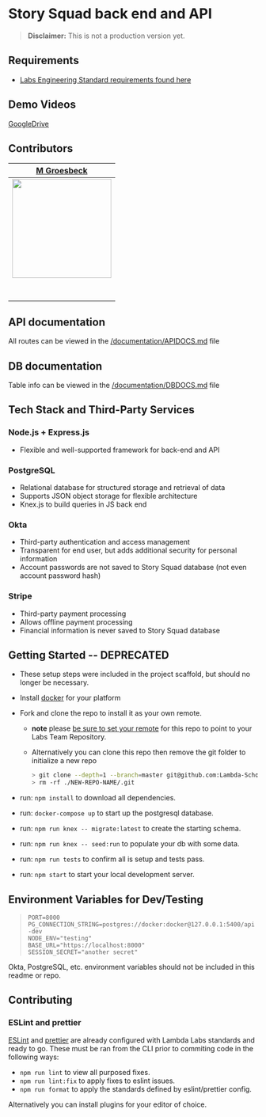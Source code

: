 # Story Squad back end and API

> **Disclaimer:** This is not a production version yet.

## Requirements

- [Labs Engineering Standard requirements found here](https://labs.lambdaschool.com/topics/node-js/)

## Demo Videos

[GoogleDrive](https://drive.google.com/drive/folders/1CRnotKkZo9K-7AGBgfniRfJlwwfySO4F?usp=sharing)

## Contributors

| [M Groesbeck](https://github.com/MMGroesbeck) |
| --------------------------------------------- |
| [<img src="https://avatars1.githubusercontent.com/u/59658087?s=460&u=8df0cdedcfab8315a6802db3412fc9c9aa9e4e07&v=4" width="200" />](https://github.com/MMGroesbeck) |
| [<img src="https://github.com/favicon.ico" width="15"> ](https://github.com/MMGroesbeck) |
| [ <img src="https://static.licdn.com/sc/h/al2o9zrvru7aqj8e1x2rzsrca" width="15"> ](https://www.linkedin.com/in/m-groesbeck/) |

## API documentation

All routes can be viewed in the [/documentation/APIDOCS.md](./documentation/APIDOCS.md) file

## DB documentation

Table info can be viewed in the [/documentation/DBDOCS.md](./documentation/DBDOCS.md) file

## Tech Stack and Third-Party Services

### Node.js + Express.js
- Flexible and well-supported framework for back-end and API

### PostgreSQL
- Relational database for structured storage and retrieval of data
- Supports JSON object storage for flexible architecture
- Knex.js to build queries in JS back end

### Okta
- Third-party authentication and access management
- Transparent for end user, but adds additional security for personal information
- Account passwords are not saved to Story Squad database (not even account password hash)

### Stripe
- Third-party payment processing
- Allows offline payment processing
- Financial information is never saved to Story Squad database

## Getting Started -- DEPRECATED

- These setup steps were included in the project scaffold, but should no longer be necessary.

- Install [docker](https://docs.docker.com/get-docker/) for your platform
- Fork and clone the repo to install it as your own remote.

  - **note** please [be sure to set your remote](https://help.github.jp/enterprise/2.11/user/articles/changing-a-remote-s-url/) for this repo to point to your Labs Team Repository.
  - Alternatively you can clone this repo then remove the git folder to initialize a new repo

    ```bash
    > git clone --depth=1 --branch=master git@github.com:Lambda-School-Labs/labs-api-starter.git NEW-REPO-NAME
    > rm -rf ./NEW-REPO-NAME/.git
    ```

- run: `npm install` to download all dependencies.
- run: `docker-compose up` to start up the postgresql database.
- run: `npm run knex -- migrate:latest` to create the starting schema.
- run: `npm run knex -- seed:run` to populate your db with some data.
- run: `npm run tests` to confirm all is setup and tests pass.
- run: `npm start` to start your local development server.

## Environment Variables for Dev/Testing

>`PORT=8000`<br>
>`PG_CONNECTION_STRING=postgres://docker:docker@127.0.0.1:5400/api-dev`<br>
>`NODE_ENV="testing"`<br>
>`BASE_URL="https://localhost:8000"`<br>
>`SESSION_SECRET="another secret"`

Okta, PostgreSQL, etc. environment variables should not be included in this readme or repo.

## Contributing

### ESLint and prettier

[ESLint](https://eslint.org/) and [prettier](https://prettier.io/) are already
configured with Lambda Labs standards and ready to go. These must be ran from
the CLI prior to commiting code in the following ways:

- `npm run lint` to view all purposed fixes.
- `npm run lint:fix` to apply fixes to eslint issues.
- `npm run format` to apply the standards defined by eslint/prettier config.

Alternatively you can install plugins for your editor of choice.
